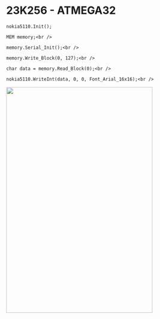 # 23K256 - ATMEGA32

	nokia5110.Init();

	MEM memory;<br />
	
	memory.Serial_Init();<br />
	
	memory.Write_Block(0, 127);<br />
	
	char data = memory.Read_Block(0);<br />

	nokia5110.WriteInt(data, 0, 0, Font_Arial_16x16);<br />
  
<img align="left" width="390" height="600" src="https://github.com/josimarpereiraleite/23K256/blob/main/Images/0.png"><br />
<br /><br /><br /><br /><br /><br /><br /><br /><br /><br /><br /><br /><br /><br /><br /><br /><br />
<br /><br /><br /><br /><br /><br /><br /><br />
